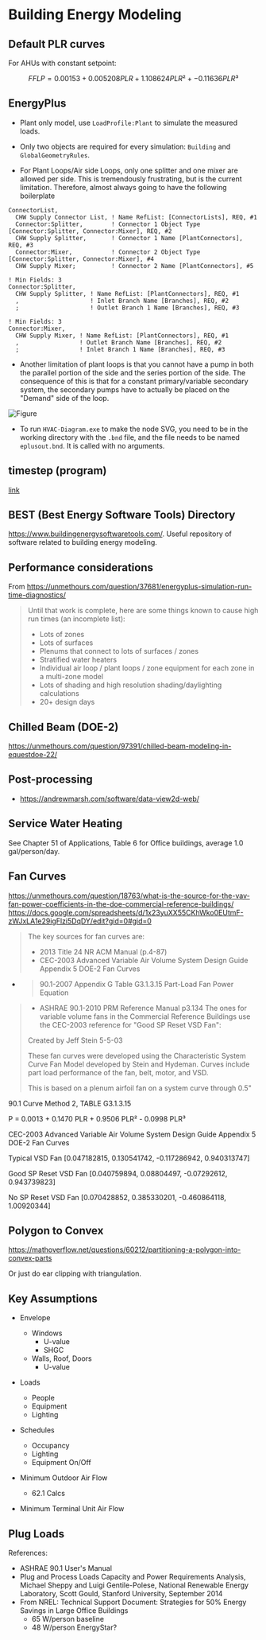 # Building Energy Modeling

## Default PLR curves

For AHUs with constant setpoint:

$$ FFLP = 0.00153 + 0.005208 PLR + 1.108624 PLR² + -0.11636 PLR³ $$


## EnergyPlus

- Plant only model, use `LoadProfile:Plant` to simulate the measured loads.

- Only two objects are required for every simulation: `Building` and `GlobalGeometryRules`.

- For Plant Loops/Air side Loops, only one splitter and one mixer are allowed per side.
  This is tremendously frustrating, but is the current limitation.
  Therefore, almost always going to have the following boilerplate

```idf
ConnectorList,
  CHW Supply Connector List, ! Name RefList: [ConnectorLists], REQ, #1
  Connector:Splitter,        ! Connector 1 Object Type [Connector:Splitter, Connector:Mixer], REQ, #2
  CHW Supply Splitter,       ! Connector 1 Name [PlantConnectors], REQ, #3
  Connector:Mixer,           ! Connector 2 Object Type [Connector:Splitter, Connector:Mixer], #4
  CHW Supply Mixer;          ! Connector 2 Name [PlantConnectors], #5

! Min Fields: 3
Connector:Splitter,
  CHW Supply Splitter, ! Name RefList: [PlantConnectors], REQ, #1
  ,                    ! Inlet Branch Name [Branches], REQ, #2
  ;                    ! Outlet Branch 1 Name [Branches], REQ, #3

! Min Fields: 3
Connector:Mixer,
  CHW Supply Mixer, ! Name RefList: [PlantConnectors], REQ, #1
  ,                 ! Outlet Branch Name [Branches], REQ, #2
  ;                 ! Inlet Branch 1 Name [Branches], REQ, #3

```

- Another limitation of plant loops is that you cannot have a pump in both the parallel portion of the side and the series portion of the side.
  The consequence of this is that for a constant primary/variable secondary system, the secondary pumps have to actually be placed on the "Demand" side of the loop.

![Figure](img/constant-pri-variable-sec-energyplus.svg)

- To run `HVAC-Diagram.exe` to make the node SVG, you need to be in the working directory with the `.bnd` file, and the file needs to be named `eplusout.bnd`. It is called with no arguments.


## timestep (program)

[link](https://michaelsweeney.github.io/timestep/)

## BEST (Best Energy Software Tools) Directory

<https://www.buildingenergysoftwaretools.com/>. Useful repository of software related to building energy modeling.

## Performance considerations

From <https://unmethours.com/question/37681/energyplus-simulation-run-time-diagnostics/>

> Until that work is complete, here are some things known to cause high run times (an incomplete list):
>
> - Lots of zones
> - Lots of surfaces
> - Plenums that connect to lots of surfaces / zones
> - Stratified water heaters
> - Individual air loop / plant loops / zone equipment for each zone in a multi-zone model
> - Lots of shading and high resolution shading/daylighting calculations
> - 20+ design days

## Chilled Beam (DOE-2)

<https://unmethours.com/question/97391/chilled-beam-modeling-in-equestdoe-22/>

## Post-processing

- <https://andrewmarsh.com/software/data-view2d-web/>

## Service Water Heating

See Chapter 51 of Applications, Table 6 for Office buildings, average 1.0 gal/person/day.

## Fan Curves

<https://unmethours.com/question/18763/what-is-the-source-for-the-vav-fan-power-coefficients-in-the-doe-commercial-reference-buildings/>
<https://docs.google.com/spreadsheets/d/1x23yuXX55CKhWko0EUtmF-zWJxLA1e29igFlzi5DqDY/edit?gid=0#gid=0>

> The key sources for fan curves are:
>
> - 2013 Title 24 NR ACM Manual (p.4-87)
> - CEC-2003 Advanced Variable Air Volume System Design Guide Appendix 5 DOE-2 Fan Curves
- > 90.1-2007 Appendix G Table G3.1.3.15 Part-Load Fan Power Equation
> - ASHRAE 90.1-2010 PRM Reference Manual p3.134
> The ones for variable volume fans in the Commercial Reference Buildings use the CEC-2003 reference for "Good SP Reset VSD Fan":
>
> Created by Jeff Stein 5-5-03
>
> These fan curves were developed using the Characteristic System Curve Fan Model developed by Stein and Hydeman.
> Curves include part load performance of the fan, belt, motor, and VSD.
>
> This is based on a plenum airfoil fan on a system curve through 0.5"

90.1 Curve Method 2, TABLE G3.1.3.15

P = 0.0013 + 0.1470 PLR + 0.9506 PLR² - 0.0998 PLR³

CEC-2003 Advanced Variable Air Volume System Design Guide Appendix 5 DOE-2 Fan Curves

Typical VSD Fan [0.047182815, 0.130541742, -0.117286942, 0.940313747]

Good SP Reset VSD Fan [0.040759894, 0.08804497, -0.07292612, 0.943739823]

No SP Reset VSD Fan [0.070428852, 0.385330201, -0.460864118, 1.00920344]

## Polygon to Convex

<https://mathoverflow.net/questions/60212/partitioning-a-polygon-into-convex-parts>

Or just do ear clipping with triangulation.

## Key Assumptions

- Envelope
    - Windows
        - U-value
        - SHGC
    - Walls, Roof, Doors
        - U-value

- Loads
    - People
    - Equipment
    - Lighting

- Schedules
    - Occupancy
    - Lighting
    - Equipment On/Off

- Minimum Outdoor Air Flow
    - 62.1 Calcs

- Minimum Terminal Unit Air Flow

## Plug Loads

References:

- ASHRAE 90.1 User's Manual
- Plug and Process Loads Capacity and Power Requirements Analysis,
  Michael Sheppy and Luigi Gentile-Polese, National Renewable Energy Laboratory,
  Scott Gould, Stanford University, September 2014
- From NREL: Technical Support Document: Strategies for 50% Energy Savings in Large Office Buildings
  - 65 W/person baseline
  - 48 W/person EnergyStar?
